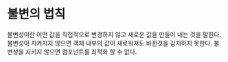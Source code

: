 # 불변의 법칙

불변성이란 어떤 값을 직접적으로 변경하지 않고 새로운 값을 만들어 내는 것을 말한다.
불변성이 지켜지지 않으면 객체 내부의 값이 새로워져도 바뀐것을 감지하지 못한다.
불변성을 지키지 않으면 컴포넌트를 최적화 할 수 없다.
